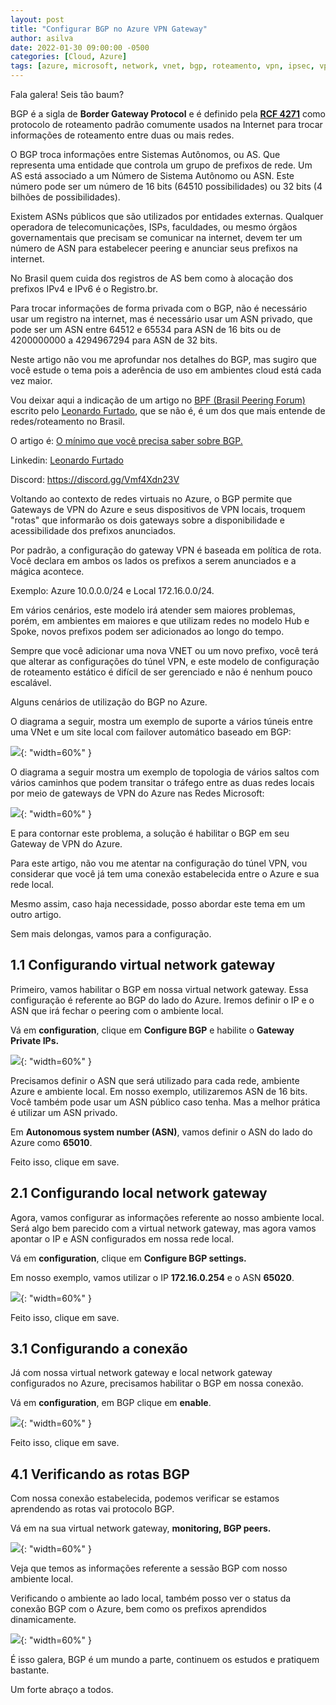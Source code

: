 ```yaml
---
layout: post
title: "Configurar BGP no Azure VPN Gateway"
author: asilva
date: 2022-01-30 09:00:00 -0500
categories: [Cloud, Azure]
tags: [azure, microsoft, network, vnet, bgp, roteamento, vpn, ipsec, vpngateway]
---
```


Fala galera! Seis tão baum?

BGP é a sigla de **Border Gateway Protocol** e é definido pela <a href="https://datatracker.ietf.org/doc/html/rfc4271" target="_blank"> **RCF 4271**</a> como protocolo de roteamento padrão comumente usados na Internet para trocar informações de roteamento entre duas ou mais redes. 

O BGP troca informações entre Sistemas Autônomos, ou AS. Que representa uma entidade que controla um grupo de prefixos de rede. Um AS está associado a um Número de Sistema Autônomo ou ASN. Este número pode ser um número de 16 bits (64510 possibilidades) ou 32 bits (4 bilhões de possibilidades). 

Existem ASNs públicos que são utilizados por entidades externas. Qualquer operadora de telecomunicações, ISPs, faculdades, ou mesmo órgãos governamentais que precisam se comunicar na internet, devem ter um número de ASN para estabelecer peering e anunciar seus prefixos na internet.

No Brasil quem cuida dos registros de AS bem como à alocação dos prefixos IPv4 e IPv6 é o Registro.br.

Para trocar informações de forma privada com o BGP, não é necessário usar um registro na internet, mas é necessário usar um ASN privado, que pode ser um ASN entre 64512 e 65534 para ASN de 16 bits ou de 4200000000 a 4294967294 para ASN de 32 bits.

Neste artigo não vou me aprofundar nos detalhes do BGP, mas sugiro que você estude o tema pois a aderência de uso em ambientes cloud está cada vez maior.

Vou deixar aqui a indicação de um artigo no <a href="https://wiki.brasilpeeringforum.org/w/P%C3%A1gina_principal" target="_blank"> BPF (Brasil Peering Forum)</a> escrito pelo <a href="https://wiki.brasilpeeringforum.org/w/Usu%C3%A1rio:Leonardo.furtado" target="_blank"> Leonardo Furtado</a>, que se não é, é um dos que mais entende de redes/roteamento no Brasil.

O artigo é: <a href="https://wiki.brasilpeeringforum.org/w/O_Minimo_que_Voce_precisa_saber_sobre_o_BGP" target="_blank"> O mínimo que você precisa saber sobre BGP.</a>

Linkedin: <a href="https://www.linkedin.com/in/leofurtadonyc/" target="_blank"> Leonardo Furtado</a>

Discord: <a href="https://discord.gg/Vmf4Xdn23V" target="_blank" > https://discord.gg/Vmf4Xdn23V</a>  

Voltando ao contexto de redes virtuais no Azure, o BGP permite que Gateways de VPN do Azure e seus dispositivos de VPN locais, troquem "rotas" que informarão os dois gateways sobre a disponibilidade e acessibilidade dos prefixos anunciados.

Por padrão, a configuração do gateway VPN é baseada em política de rota. Você declara em ambos os lados os prefixos a serem anunciados e a mágica acontece. 

Exemplo:  Azure 10.0.0.0/24 e Local 172.16.0.0/24.

Em vários cenários, este modelo irá atender sem maiores problemas, porém, em ambientes em maiores e que utilizam redes no modelo Hub e Spoke, novos prefixos podem ser adicionados ao longo do tempo.

Sempre que você adicionar uma nova VNET ou um novo prefixo, você terá que alterar as configurações do túnel VPN, e este modelo de configuração de roteamento estático é difícil de ser gerenciado e não é nenhum pouco escalável.

Alguns cenários de utilização do BGP no Azure.

O diagrama a seguir, mostra um exemplo de suporte a vários túneis entre uma VNet e um site local com failover automático baseado em BGP:

![](/assets/img/17/bgp1.png){: "width=60%" }

O diagrama a seguir mostra um exemplo de topologia de vários saltos com vários caminhos que podem transitar o tráfego entre as duas redes locais por meio de gateways de VPN do Azure nas Redes Microsoft:

![](/assets/img/17/bgp2.png){: "width=60%" }

E para contornar este problema, a solução é habilitar o BGP em seu Gateway de VPN do Azure.

Para este artigo, não vou me atentar na configuração do túnel VPN, vou considerar que você já tem uma conexão estabelecida entre o Azure e sua rede local.

Mesmo assim, caso haja necessidade, posso abordar este tema em um outro artigo.

Sem mais delongas, vamos para a configuração.

## **1.1 Configurando virtual network gateway**

Primeiro, vamos habilitar o BGP em nossa virtual network gateway. Essa configuração é referente ao BGP do lado do Azure. Iremos definir o IP e o ASN que irá fechar o peering com o ambiente local.

Vá em **configuration**, clique em **Configure BGP** e habilite o **Gateway Private IPs.**

![](/assets/img/17/bgp3.png){: "width=60%" }

Precisamos definir o ASN que será utilizado para cada rede, ambiente Azure e ambiente local. Em nosso exemplo, utilizaremos ASN de 16 bits. Você também pode usar um ASN público caso tenha. Mas a melhor prática é utilizar um ASN privado.

Em **Autonomous system number (ASN)**, vamos definir o ASN do lado do Azure como **65010**.

Feito isso, clique em save.

## **2.1 Configurando local network gateway**

Agora, vamos configurar as informações referente ao nosso ambiente local. Será algo bem parecido com a virtual network gateway, mas agora vamos apontar o IP e ASN configurados em nossa rede local.

Vá em **configuration**, clique em **Configure BGP settings.**

Em nosso exemplo, vamos utilizar o IP **172.16.0.254** e o ASN **65020**.

![](/assets/img/17/bgp4.png){: "width=60%" }

Feito isso, clique em save.

## **3.1 Configurando a conexão**

Já com nossa virtual network gateway e local network gateway configurados no Azure, precisamos habilitar o BGP em nossa conexão.

Vá em **configuration**, em BGP clique em **enable**.

![](/assets/img/17/bgp5.png){: "width=60%" }

Feito isso, clique em save.

## **4.1 Verificando as rotas BGP**

Com nossa conexão estabelecida, podemos verificar se estamos aprendendo as rotas vai protocolo BGP.

Vá em na sua virtual network gateway, **monitoring, BGP peers.**

![](/assets/img/17/bgp6.png){: "width=60%" }

Veja que temos as informações referente a sessão BGP com nosso ambiente local.

Verificando o ambiente ao lado local, também posso ver o status da conexão BGP com o Azure, bem como os prefixos aprendidos dinamicamente.

![](/assets/img/17/bgp7.png){: "width=60%" }

É isso galera, BGP é um mundo a parte, continuem os estudos e pratiquem bastante.

Um forte abraço a todos.